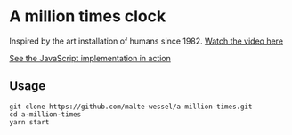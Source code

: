 # A million times clock

Inspired by the art installation of humans since 1982. [Watch the video here](https://www.youtube.com/watch?v=L88DlFh8aW)

[See the JavaScript implementation in action](https://malte-wessel.github.io/a-million-times/)

## Usage

```
git clone https://github.com/malte-wessel/a-million-times.git
cd a-million-times
yarn start
```
